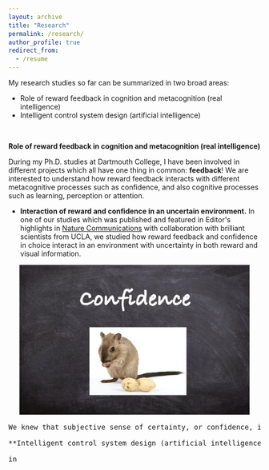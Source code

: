 ```yaml
---
layout: archive
title: "Research"
permalink: /research/
author_profile: true
redirect_from:
  - /resume
---
```


My research studies so far can be summarized in two broad areas:
  * Role of reward feedback in cognition and metacognition (real intelligence)
  * Intelligent control system design (artificial intelligence)

<br/>





**Role of reward feedback in cognition and metacognition (real intelligence)**

During my Ph.D. studies at Dartmouth College, I have been involved in different projects which all have one thing in common: **feedback**! We are interested to understand how reward feedback interacts with different metacognitive processes such as confidence, and also cognitive processes such as learning, perception or attention.


* **Interaction of reward and confidence in an uncertain environment.** In one of our studies which was published and featured in Editor's highlights in [Nature Communications](https://www.nature.com/articles/s41467-019-12725-1) with collaboration with brilliant scientists from UCLA, we studied how reward feedback and confidence in choice interact in an environment with uncertainty in both reward and visual information.

<p align="center">
  <img width="460" height="300" src="../images/confidence.png">
</p>

<pre>We knew that subjective sense of certainty, or confidence, in ambiguous sensory cues can alter the interpretation of reward feedback and facilitate learning. However, the interactios between these processes are less known. We trained rats to report the orientation of ambiguous visual stimuli according to a spatial stimulus-response rule that must be learned. Following choice, rats could wait a self-timed delay for reward or initiate a new trial. We found that waiting times increase with discrimination accuracy, demonstrating that this measure can be used as a proxy for confidence. We then used chemogenetic silencing of BLA and ACC to study their roles in calculation of confidence and their roles in learning from reward feedback. We observed that inhibition of BLA shortens waiting times overall whereas ACC inhibition renders waiting times insensitive to confidence, suggesting contribution of ACC but not BLA to confidence computations. We then used a reversal learning task to see how learning is affected by confidence. Both ACC and BLA inhibition blocked the enhancement of learning due to confidence but via differential adjustments in learning strategies and consistent use of learned rules. Altogether, we demonstrated dissociable roles for ACC and BLA in transmitting confidence and learning under uncertainty.

**Intelligent control system design (artificial intelligence)**

in

